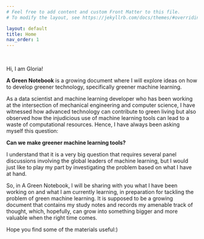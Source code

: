 ```yaml
---
# Feel free to add content and custom Front Matter to this file.
# To modify the layout, see https://jekyllrb.com/docs/themes/#overriding-theme-defaults

layout: default
title: Home
nav_order: 1
---
```

<br/>

Hi, I am Gloria! 

**A Green Notebook** is a growing document where I will explore ideas on how to develop greener technology, specifically greener machine learning. 

As a data scientist and machine learning developer who has been working at the intersection of mechanical engineering and computer science, I have witnessed how advanced technology can contribute to green living but also observed how the injudicious use of machine learning tools can lead to a waste of computational resources. Hence, I have always been asking myself this question:

**Can we make greener machine learning tools?**

I understand that it is a very big question that requires several panel discussions involving the global leaders of machine learning, but I would just like to play my part by investigating the problem based on what I have at hand. 

<!-- _"Be well prepared and raring to go"_ is my favorite idiom in my culture.  -->

<!-- It describes the _composure_ and _steadfastness_ when one prepares for the next thing in life, as well as the _confidence_ and _abundance_ when one proceeds to solve any problem that comes.  -->

<!-- In **A Green Notebook**, I will be sharing with you what I have been working on and what I am currently learning, in preparation for the coming challenges in work and life.  -->

So, in A Green Notebook, I will be sharing with you what I have been working on and what I am currently learning, in preparation for tackling the problem of green machine learning. It is supposed to be a growing document that contains my study notes and records my amenable track of thought, which, hopefully, can grow into something bigger and more valuable when the right time comes. 

Hope you find some of the materials useful:)